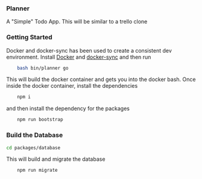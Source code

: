 ### Planner

A "Simple" Todo App.
This will be similar to a trello clone

### Getting Started

Docker and docker-sync has been used to create a consistent dev environment.
Install [Docker](https://docs.docker.com/get-docker/) and [docker-sync](http://docker-sync.io/) and then run

```bash
	bash bin/planner go
```

This will build the docker container and gets you into the docker bash. Once inside the docker container, install the dependencies

```bash
	npm i
```

and then install the dependency for the packages

```bash
	npm run bootstrap
```

### Build the Database

```bash
cd packages/database
```

This will build and migrate the database

```bash
	npm run migrate
```

